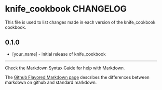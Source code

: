 knife_cookbook CHANGELOG
========================

This file is used to list changes made in each version of the knife_cookbook cookbook.

0.1.0
-----
- [your_name] - Initial release of knife_cookbook

- - -
Check the [Markdown Syntax Guide](http://daringfireball.net/projects/markdown/syntax) for help with Markdown.

The [Github Flavored Markdown page](http://github.github.com/github-flavored-markdown/) describes the differences between markdown on github and standard markdown.
